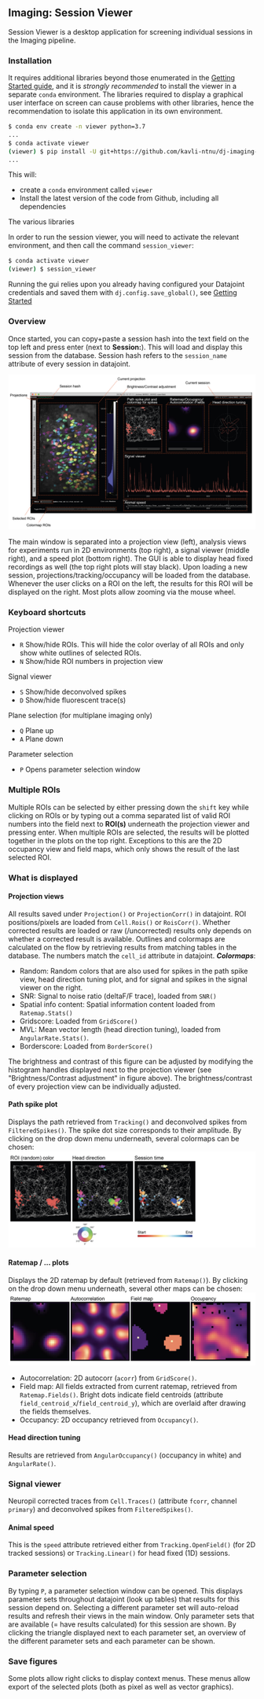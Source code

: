 ## Imaging: Session Viewer

Session Viewer is a desktop application for screening individual sessions in the Imaging pipeline. 

### Installation

It requires additional libraries beyond those enumerated in the [Getting Started guide](../common/getting_started/python), and it is _strongly recommended_ to install the viewer in a separate `conda` environment. The libraries required to display a graphical user interface on screen can cause problems with other libraries, hence the recommendation to isolate this application in its own environment. 

```bash
$ conda env create -n viewer python=3.7
...
$ conda activate viewer
(viewer) $ pip install -U git+https://github.com/kavli-ntnu/dj-imaging-user.git
...
```

This will:
* create a `conda` environment called `viewer`
* Install the latest version of the code from Github, including all dependencies

The various libraries


In order to run the session viewer, you will need to activate the relevant environment, and then call the command `session_viewer`:
```bash
$ conda activate viewer
(viewer) $ session_viewer
```

Running the gui relies upon you already having configured your Datajoint credentials and saved them with `dj.config.save_global()`, see [Getting Started](../common/getting_started/python)



### Overview

Once started, you can copy+paste a session hash into the text field on the top left and press enter (next to **Session:**). This will load and display this session from the database. Session hash refers to the `session_name` attribute of every session in datajoint. 

![Session viewer overview](../_static/imaging/session_viewer/session_viewer_annotated-01.jpg)

The main window is separated into a projection view (left), analysis views for experiments run in 2D environments (top right), a signal viewer (middle right), and a speed plot (bottom right). The GUI is able to display head fixed recordings as well (the top right plots will stay black). 
Upon loading a new session, projections/tracking/occupancy will be loaded from the database. Whenever the user clicks on a ROI on the left, the results for this ROI will be displayed on the right. Most plots allow zooming via the mouse wheel.



### Keyboard shortcuts

Projection viewer
- `R` Show/hide ROIs. This will hide the color overlay of all ROIs and only show white outlines of selected ROIs.
- `N` Show/hide ROI numbers in projection view

Signal viewer 
- `S` Show/hide deconvolved spikes
- `D` Show/hide fluorescent trace(s)

Plane selection (for multiplane imaging only)
- `Q` Plane up
- `A` Plane down

Parameter selection
- `P` Opens parameter selection window



### Multiple ROIs

Multiple ROIs can be selected by either pressing down the `shift` key while clicking on ROIs or by typing out a comma separated list of valid ROI numbers into the field next to **ROI(s)** underneath the projection viewer and pressing enter. When multiple ROIs are selected, the results will be plotted together in the plots on the top right. Exceptions to this are the 2D occupancy view and field maps, which only shows the result of the last selected ROI.



### What is displayed

#### Projection views

All results saved under `Projection()` or `ProjectionCorr()` in datajoint. ROI positions/pixels are loaded from `Cell.Rois()` or `RoisCorr()`. Whether corrected results are loaded or raw (/uncorrected) results only depends on whether a corrected result is available. Outlines and colormaps are calculated on the flow by retrieving results from matching tables in the database. The numbers match the `cell_id` attribute in datajoint. 
_**Colormaps**_: 
- Random: Random colors that are also used for spikes in the path spike view, head direction tuning plot, and for signal and spikes in the signal viewer on the right. 
- SNR: Signal to noise ratio (deltaF/F trace), loaded from `SNR()`
- Spatial info content: Spatial information content loaded from `Ratemap.Stats()`
- Gridscore: Loaded from `GridScore()`
- MVL: Mean vector length (head direction tuning), loaded from `AngularRate.Stats()`.
- Borderscore: Loaded from `BorderScore()`

The brightness and contrast of this figure can be adjusted by modifying the histogram handles displayed next to the projection viewer (see "Brightness/Contrast adjustment" in figure above). The brightness/contrast of every projection view can be individually adjusted. 



#### Path spike plot

Displays the path retrieved from `Tracking()` and deconvolved spikes from `FilteredSpikes()`. The spike dot size corresponds to their amplitude. By clicking on the drop down menu underneath, several colormaps can be chosen:
![Path spike plot viewer overview](../_static/imaging/session_viewer/session_viewer_annotated-02.jpg)



#### Ratemap / ... plots

Displays the 2D ratemap by default (retrieved from `Ratemap()`). By clicking on the drop down menu underneath, several other maps can be chosen:
![Path spike plot viewer overview](../_static/imaging/session_viewer/session_viewer_annotated-03.jpg)
- Autocorrelation: 2D autocorr (`acorr`) from `GridScore()`.
- Field map: All fields extracted from current ratemap, retrieved from `Ratemap.Fields()`. Bright dots indicate field centroids (attribute `field_centroid_x`/`field_centroid_y`), which are overlaid after drawing the fields themselves. 
-  Occupancy: 2D occupancy retrieved from `Occupancy()`.



#### Head direction tuning

Results are retrieved from `AngularOccupancy()` (occupancy in white) and `AngularRate()`. 



### Signal viewer

Neuropil corrected traces from `Cell.Traces()` (attribute `fcorr`, channel `primary`) and deconvolved spikes from `FilteredSpikes()`. 



#### Animal speed 

This is the `speed` attribute retrieved either from `Tracking.OpenField()` (for 2D tracked sessions) or `Tracking.Linear()` for head fixed (1D) sessions.



### Parameter selection

By typing `P`, a parameter selection window can be opened. This displays parameter sets throughout datajoint (look up tables) that results for this session depend on. Selecting a different parameter set will auto-reload results and refresh their views in the main window. Only parameter sets that are available (= have results calculated) for this session are shown. By clicking the triangle displayed next to each parameter set, an overview of the different parameter sets and each parameter can be shown. 



### Save figures

Some plots allow right clicks to display context menus. These menus allow export of the selected plots (both as pixel as well as vector graphics).

